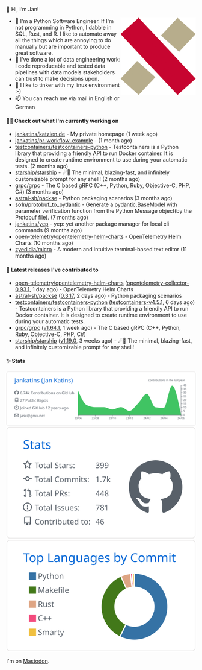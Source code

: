 👋 Hi, I’m Jan!

<img align="right" src="https://raw.githubusercontent.com/kreuzwerkerbot/kreuzwerkerbot/master/assets/xw.png" width="200">

- 🌱 I'm a Python Software Engineer. If I'm not programming in Python, I dabble in SQL, Rust, and R. 
  I like to automate away all the things which are annoying to do manually but are important to produce great software.
- 💪 I've done a lot of data engineering work: I code reproducable and tested data pipelines with 
  data models stakeholders can trust to make decisions upon.
- 💞️ I like to tinker with my linux environment :-)
- 📫 You can reach me via mail in English or German

#### 👩‍💻 Check out what I'm currently working on

- [jankatins/katzien.de](https://github.com/jankatins/katzien.de) - My private homepage (1 week ago)
- [jankatins/pr-workflow-example](https://github.com/jankatins/pr-workflow-example) -  (1 month ago)
- [testcontainers/testcontainers-python](https://github.com/testcontainers/testcontainers-python) - Testcontainers is a Python library that providing a friendly API to run Docker container. It is designed to create runtime environment to use during your automatic tests. (2 months ago)
- [starship/starship](https://github.com/starship/starship) - ☄🌌️  The minimal, blazing-fast, and infinitely customizable prompt for any shell! (2 months ago)
- [grpc/grpc](https://github.com/grpc/grpc) - The C based gRPC (C&#43;&#43;, Python, Ruby, Objective-C, PHP, C#) (3 months ago)
- [astral-sh/packse](https://github.com/astral-sh/packse) - Python packaging scenarios (3 months ago)
- [so1n/protobuf_to_pydantic](https://github.com/so1n/protobuf_to_pydantic) - Generate a pydantic.BaseModel with parameter verification function from the Python Message object(by the Protobuf file). (7 months ago)
- [jankatins/yep](https://github.com/jankatins/yep) - yep: yet another package manager for local cli commands (9 months ago)
- [open-telemetry/opentelemetry-helm-charts](https://github.com/open-telemetry/opentelemetry-helm-charts) - OpenTelemetry Helm Charts (10 months ago)
- [zyedidia/micro](https://github.com/zyedidia/micro) - A modern and intuitive terminal-based text editor (11 months ago)

#### 🔭 Latest releases I've contributed to

- [open-telemetry/opentelemetry-helm-charts](https://github.com/open-telemetry/opentelemetry-helm-charts) ([opentelemetry-collector-0.93.1](https://github.com/open-telemetry/opentelemetry-helm-charts/releases/tag/opentelemetry-collector-0.93.1), 1 day ago) - OpenTelemetry Helm Charts
- [astral-sh/packse](https://github.com/astral-sh/packse) ([0.3.17](https://github.com/astral-sh/packse/releases/tag/0.3.17), 2 days ago) - Python packaging scenarios
- [testcontainers/testcontainers-python](https://github.com/testcontainers/testcontainers-python) ([testcontainers-v4.5.1](https://github.com/testcontainers/testcontainers-python/releases/tag/testcontainers-v4.5.1), 6 days ago) - Testcontainers is a Python library that providing a friendly API to run Docker container. It is designed to create runtime environment to use during your automatic tests.
- [grpc/grpc](https://github.com/grpc/grpc) ([v1.64.1](https://github.com/grpc/grpc/releases/tag/v1.64.1), 1 week ago) - The C based gRPC (C&#43;&#43;, Python, Ruby, Objective-C, PHP, C#)
- [starship/starship](https://github.com/starship/starship) ([v1.19.0](https://github.com/starship/starship/releases/tag/v1.19.0), 3 weeks ago) - ☄🌌️  The minimal, blazing-fast, and infinitely customizable prompt for any shell!


#### ✨ Stats

  [![](https://raw.githubusercontent.com/jankatins/jankatins/master/profile-summary-card-output/github/0-profile-details.svg)](https://github.com/vn7n24fzkq/github-profile-summary-cards)
  [![](https://raw.githubusercontent.com/jankatins/jankatins/master/profile-summary-card-output/github/3-stats.svg)](https://github.com/vn7n24fzkq/github-profile-summary-cards)
  [![](https://raw.githubusercontent.com/jankatins/jankatins/master/profile-summary-card-output/github/2-most-commit-language.svg)](https://github.com/vn7n24fzkq/github-profile-summary-cards)

I'm on <a rel="me" href="https://fosstodon.org/@jankatins">Mastodon</a>.
